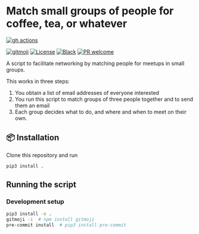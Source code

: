 # Match small groups of people for coffee, tea, or whatever

<!-- ALL-CONTRIBUTORS-BADGE:START - Do not remove or modify this section -->
<!-- ALL-CONTRIBUTORS-BADGE:END -->
[![gh actions](https://github.com/klieret/meetup-matcher/workflows/testing/badge.svg)](https://github.com/klieret/meetup-matcher/actions)
<!-- [![Coveralls](https://coveralls.io/repos/github/klieret/meetup-matcher/badge.svg?branch=master)](https://coveralls.io/github/klieret/meetup-matcher?branch=master) -->
<!-- [![Documentation Status](https://readthedocs.org/projects/meetup-matcher/badge/?version=latest)](https://meetup-matcher.readthedocs.io/) -->
<!-- [![Pypi status](https://badge.fury.io/py/meetup-matcher.svg)](https://pypi.org/project/meetup-matcher/) -->
[![gitmoji](https://img.shields.io/badge/gitmoji-%20😜%20😍-FFDD67.svg)](https://gitmoji.dev)
[![License](https://img.shields.io/github/license/klieret/meetup-matcher.svg)](https://github.com/klieret/meetup-matcher/blob/master/LICENSE.txt)
[![Black](https://img.shields.io/badge/code%20style-black-000000.svg)](https://github.com/python/black)
[![PR welcome](https://img.shields.io/badge/PR-Welcome-%23FF8300.svg)](https://git-scm.com/book/en/v2/GitHub-Contributing-to-a-Project)

A script to facilitate networking by matching people for meetups in small groups.

This works in three steps:

1. You obtain a list of email addresses of everyone interested
2. You run this script to match groups of three people together and to send them an email
3. Each group decides what to do, and where and when to meet on their own.

## 📦 Installation

Clone this repository and run

```bash
pip3 install .
```

## Running the script



### Development setup

```bash
pip3 install -e .
gitmoji -i  # npm install gitmoji
pre-commit install  # pip3 install pre-commit
```

<!-- ## ✨ Contributors -->
<!--  -->
<!-- Thanks goes to these wonderful people ([emoji key](https://allcontributors.org/docs/en/emoji-key)): -->
<!--  -->
<!-- ALL-CONTRIBUTORS-LIST:START - Do not remove or modify this section -->
<!-- prettier-ignore-start -->
<!-- markdownlint-disable -->
<!-- markdownlint-restore -->
<!-- prettier-ignore-end -->
<!-- ALL-CONTRIBUTORS-LIST:END -->
<!--  -->
<!-- This project follows the [all-contributors](https://github.com/all-contributors/all-contributors) specification. Contributions of any kind welcome! -->

